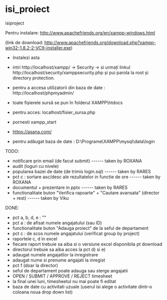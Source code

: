 isi_proiect
===========

isiproject

Pentru instalare: http://www.apachefriends.org/en/xampp-windows.html

(link de download: http://www.apachefriends.org/download.php?xampp-win32-1.8.2-2-VC9-installer.exe)

* Instalezi asta
* intri http://localhost/xampp/ -> Security -> si urmați linkul http://localhost/security/xamppsecurity.php și pui 
parola la root și directory protection.
* pentru a accesa utilizatorii din baza de date : http://localhost/phpmyadmin/
* toate fișierele sursă se pun în folderul XAMPP\htdocs
* pentru acces: localhost/fisier_sursa.php
* pornesti xampp_start

* https://asana.com/


* pentru adăugat baza de date : D:\Programe\XAMPP\mysql\data\login


TODO:
- notificare prin email (de facut submit) ------ taken by ROXANA
- audit (loguri cu nivele)
- popularea bazei de date (de trimis login.sql) ------ taken by RARES
- pct c : sortare asc/desc ale rezultatelor in functie de ore ------ taken by ROXANA
- documentul + prezentare in pptx ------ taken by RARES
- functionalitate buton "Verifica rapoarte" + "Cautare avansata" (director + rest) ------ taken by Viku

DONE:
- pct a, b, d, e : ""
- pct a : de afisat numele angajatului (sau ID)
- functionalitate buton "Adauga proiect" de la seful de departament
- pct c : de scos numele angajatului (verificat group by project)
- raportele c, d in excel
- fiecare raport trebuie sa aiba si o versiune excel disponibila pt download
- directorul trebuie sa aiba acces la pct d) si e)
- adaugat numele angajatilor la inregistrare
- adaugat nume si prenume angajati la inregist
- pct f (doar la director)
- seful de departament poate adauga sau sterge angajatii
- OPEN / SUBMIT / APPROVE / REJECT timesheet
- la final unei luni, timesheetul nu mai poate fi editat
- baza de date cu activitati uzuale (userul isi alege o activitate dintr-o coloana noua drop down list)